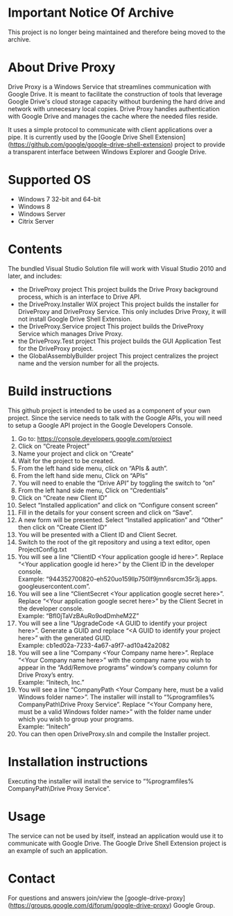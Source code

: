 # Important Notice Of Archive
This project is no longer being maintained and therefore being moved to the archive.

# About Drive Proxy

Drive Proxy is a Windows Service that streamlines communication with Google
Drive. It is meant to facilitate the construction of tools that leverage Google
Drive's cloud storage capacity without burdening the hard drive and network with
unnecesary local copies. Drive Proxy handles authentication with Google Drive
and manages the cache where the needed files reside.

It uses a simple protocol to communicate with client applications over a pipe.
It is currently used by the [Google Drive Shell Extension]
(https://github.com/google/google-drive-shell-extension) project to provide a
transparent interface between Windows Explorer and Google Drive.

# Supported OS

- Windows 7 32-bit and 64-bit
- Windows 8
- Windows Server
- Citrix Server

# Contents

The bundled Visual Studio Solution file will work with Visual Studio 2010 and
later, and includes:
- the DriveProxy project
  This project builds the Drive Proxy background process, which is an interface
  to Drive API.
- the DriveProxy.Installer WiX project
  This project builds the installer for DriveProxy and DriveProxy Service. This
  only includes Drive Proxy, it will not install Google Drive Shell Extension.
- the DriveProxy.Service project
  This project builds the DriveProxy Service which manages Drive Proxy.
- the DriveProxy.Test project
  This project builds the GUI Application Test for the DriveProxy project.
- the GlobalAssemblyBuilder project
  This project centralizes the project name and the version number for all the
  projects.

# Build instructions

This github project is intended to be used as a component of your own project.
Since the service needs to talk with the Google APIs, you will need to setup a
Google API project in the Google Developers Console.

 1. Go to: https://console.developers.google.com/project 
 2. Click on “Create Project”
 3. Name your project and click on “Create”
 4. Wait for the project to be created.
 5. From the left hand side menu, click on “APIs & auth”.
 6. From the left hand side menu, Click on “APIs”
 7. You will need to enable the “Drive API” by toggling the switch to “on”
 8. From the left hand side menu, Click on “Credentials”
 9. Click on “Create new Client ID”
 10. Select “Installed application” and click on “Configure consent screen”
 11. Fill in the details for your consent screen and click on “Save”.
 12. A new form will be presented. Select “Installed application” and “Other”
     then click on “Create Client ID”
 13. You will be presented with a Client ID and Client Secret.
 14. Switch to the root of the git repository and using a text editor, open
     ProjectConfig.txt
 15. You will see a line “ClientID \<Your application google id here\>”.
     Replace “\<Your application google id here\>” by the Client ID in the
     developer console.  
     Example: “944352700820-eh520uo159llp750lf9jmn6srcm35r3j.apps.
     googleusercontent.com”.
 16. You will see a line “ClientSecret \<Your application google secret
     here\>”. Replace “\<Your application google secret here\>” by the Client
     Secret in the developer console.  
     Example: “BfI0jTaVzBAuRo9odDmheM2Z”
 17. You will see a line “UpgradeCode \<A GUID to identify your project
     here\>”. Generate a GUID and replace “\<A GUID to identify your project
     here\>” with the generated GUID.  
     Example: cb1ed02a-7233-4a67-a9f7-ad10a42a2082
 18. You will see a line “Company \<Your Company name here\>”. Replace “\<Your
     Company name here\>” with the company name you wish to appear in the
     “Add/Remove programs” window’s company column for Drive Proxy’s entry.  
     Example: “Initech, Inc.”
 19. You will see a line “CompanyPath \<Your Company here, must be a valid
     Windows folder name\>”. The installer will install to “%programfiles%\
     CompanyPath\Drive Proxy Service”. Replace “\<Your Company here, must be a
     valid Windows folder name\>” with the folder name under which you wish to
     group your programs.  
     Example: “Initech”
 20. You can then open DriveProxy.sln and compile the Installer project.

# Installation instructions

Executing the installer will install the service to “%programfiles%\
CompanyPath\Drive Proxy Service”.

# Usage

The service can not be used by itself, instead an application would use it to
communicate with Google Drive. The Google Drive Shell Extension project is an
example of such an application.

# Contact

For questions and answers join/view the [google-drive-proxy]
(https://groups.google.com/d/forum/google-drive-proxy) Google Group.
